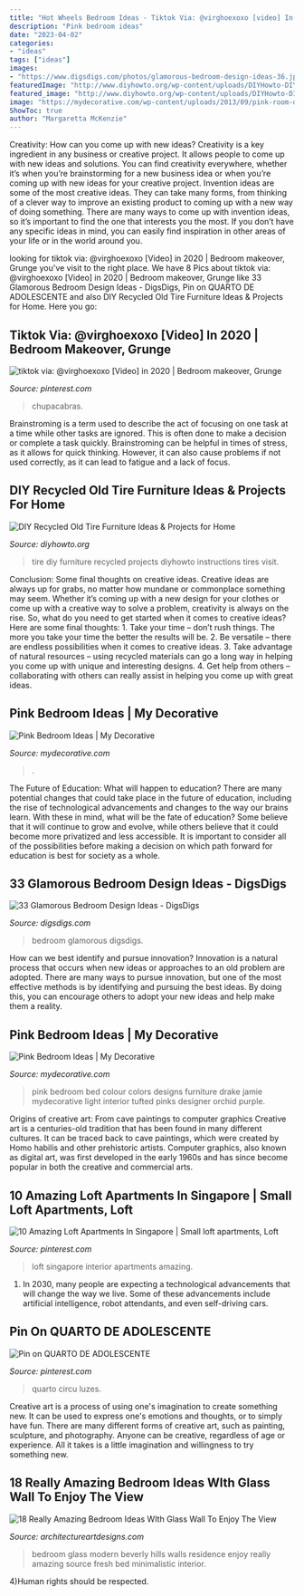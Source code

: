 ```yaml
---
title: "Hot Wheels Bedroom Ideas - Tiktok Via: @virghoexoxo [video] In 2020"
description: "Pink bedroom ideas"
date: "2023-04-02"
categories:
- "ideas"
tags: ["ideas"]
images:
- "https://www.digsdigs.com/photos/glamorous-bedroom-design-ideas-36.jpg"
featuredImage: "http://www.diyhowto.org/wp-content/uploads/DIYHowto-DIY-Old-Tire-Furniture-Ideas-Projects-16.jpg"
featured_image: "http://www.diyhowto.org/wp-content/uploads/DIYHowto-DIY-Old-Tire-Furniture-Ideas-Projects-16.jpg"
image: "https://mydecorative.com/wp-content/uploads/2013/09/pink-room-design-ideas-13al.jpg"
ShowToc: true
author: "Margaretta McKenzie"
---
```



Creativity: How can you come up with new ideas?
Creativity is a key ingredient in any business or creative project. It allows people to come up with new ideas and solutions. You can find creativity everywhere, whether it’s when you’re brainstorming for a new business idea or when you’re coming up with new ideas for your creative project.
Invention ideas are some of the most creative ideas. They can take many forms, from thinking of a clever way to improve an existing product to coming up with a new way of doing something. There are many ways to come up with invention ideas, so it’s important to find the one that interests you the most. If you don’t have any specific ideas in mind, you can easily find inspiration in other areas of your life or in the world around you.

	

		
looking for tiktok via: @virghoexoxo [Video] in 2020 | Bedroom makeover, Grunge you've visit to the right place. We have 8 Pics about tiktok via: @virghoexoxo [Video] in 2020 | Bedroom makeover, Grunge like 33 Glamorous Bedroom Design Ideas - DigsDigs, Pin on QUARTO DE ADOLESCENTE and also DIY Recycled Old Tire Furniture Ideas &amp; Projects for Home. Here you go:
		
    
## Tiktok Via: @virghoexoxo [Video] In 2020 | Bedroom Makeover, Grunge

<img loading=lazy src="https://i.pinimg.com/736x/07/75/49/0775492d64aafa18babda345961fd587.jpg" onerror="this.onerror=null;this.src='https://tse3.mm.bing.net/th?id=OIP.WWJAhHad4bm5LO6FORewVgHaNK&amp;pid=15.1';" alt="tiktok via: @virghoexoxo [Video] in 2020 | Bedroom makeover, Grunge">

_Source: pinterest.com_

>chupacabras. 

	

Brainstroming is a term used to describe the act of focusing on one task at a time while other tasks are ignored. This is often done to make a decision or complete a task quickly. Brainstroming can be helpful in times of stress, as it allows for quick thinking. However, it can also cause problems if not used correctly, as it can lead to fatigue and a lack of focus.

    
## DIY Recycled Old Tire Furniture Ideas &amp; Projects For Home

<img loading=lazy src="http://www.diyhowto.org/wp-content/uploads/DIYHowto-DIY-Old-Tire-Furniture-Ideas-Projects-16.jpg" onerror="this.onerror=null;this.src='https://tse4.mm.bing.net/th?id=OIP.RhhpXJBvCF5HjN94rDI3agHaRq&amp;pid=15.1';" alt="DIY Recycled Old Tire Furniture Ideas &amp; Projects for Home">

_Source: diyhowto.org_

>tire diy furniture recycled projects diyhowto instructions tires visit. 

	

Conclusion: Some final thoughts on creative ideas.
Creative ideas are always up for grabs, no matter how mundane or commonplace something may seem. Whether it’s coming up with a new design for your clothes or come up with a creative way to solve a problem, creativity is always on the rise. So, what do you need to get started when it comes to creative ideas? Here are some final thoughts: 1. Take your time – don’t rush things. The more you take your time the better the results will be. 2. Be versatile – there are endless possibilities when it comes to creative ideas. 3. Take advantage of natural resources – using recycled materials can go a long way in helping you come up with unique and interesting designs. 4. Get help from others – collaborating with others can really assist in helping you come up with great ideas. 
    
## Pink Bedroom Ideas | My Decorative

<img loading=lazy src="https://mydecorative.com/wp-content/uploads/2013/09/pink-room-design-ideas-13al.jpg" onerror="this.onerror=null;this.src='https://tse1.mm.bing.net/th?id=OIP.OuV2qSn4RrdCtP6uLqUmFwHaKh&amp;pid=15.1';" alt="Pink Bedroom Ideas | My Decorative">

_Source: mydecorative.com_

>. 

	

The Future of Education: What will happen to education?
There are many potential changes that could take place in the future of education, including the rise of technological advancements and changes to the way our brains learn. With these in mind, what will be the fate of education? Some believe that it will continue to grow and evolve, while others believe that it could become more privatized and less accessible. It is important to consider all of the possibilities before making a decision on which path forward for education is best for society as a whole.

    
## 33 Glamorous Bedroom Design Ideas - DigsDigs

<img loading=lazy src="https://www.digsdigs.com/photos/glamorous-bedroom-design-ideas-36.jpg" onerror="this.onerror=null;this.src='https://tse1.mm.bing.net/th?id=OIP.4tF4T8N-LLc3r1yDDYSuSgHaHa&amp;pid=15.1';" alt="33 Glamorous Bedroom Design Ideas - DigsDigs">

_Source: digsdigs.com_

>bedroom glamorous digsdigs. 

	

How can we best identify and pursue innovation?
Innovation is a natural process that occurs when new ideas or approaches to an old problem are adopted. There are many ways to pursue innovation, but one of the most effective methods is by identifying and pursuing the best ideas. By doing this, you can encourage others to adopt your new ideas and help make them a reality.

    
## Pink Bedroom Ideas | My Decorative

<img loading=lazy src="http://mydecorative.com/wp-content/uploads/2013/09/hot-pink-bedroom-color-schem.jpg" onerror="this.onerror=null;this.src='https://tse1.mm.bing.net/th?id=OIP.7WfYn_LRJl2yNqVgIlHrqAHaKH&amp;pid=15.1';" alt="Pink Bedroom Ideas | My Decorative">

_Source: mydecorative.com_

>pink bedroom bed colour colors designs furniture drake jamie mydecorative light interior tufted pinks designer orchid purple. 

	

Origins of creative art: From cave paintings to computer graphics
Creative art is a centuries-old tradition that has been found in many different cultures. It can be traced back to cave paintings, which were created by Homo habilis and other prehistoric artists. Computer graphics, also known as digital art, was first developed in the early 1960s and has since become popular in both the creative and commercial arts.

    
## 10 Amazing Loft Apartments In Singapore | Small Loft Apartments, Loft

<img loading=lazy src="https://i.pinimg.com/736x/32/9e/62/329e6250fd7bee8fa5ee0feff564e98b--loft-apartments-tv-consoles.jpg" onerror="this.onerror=null;this.src='https://tse4.mm.bing.net/th?id=OIP.1rtVQBIVLpyku43usx_-XQHaLH&amp;pid=15.1';" alt="10 Amazing Loft Apartments In Singapore | Small loft apartments, Loft">

_Source: pinterest.com_

>loft singapore interior apartments amazing. 

	

1. In 2030, many people are expecting a technological advancements that will change the way we live. Some of these advancements include artificial intelligence, robot attendants, and even self-driving cars. 

    
## Pin On QUARTO DE ADOLESCENTE

<img loading=lazy src="https://i.pinimg.com/736x/21/02/0a/21020aa6113c3a6aaa4fb7512f72f39d.jpg" onerror="this.onerror=null;this.src='https://tse2.mm.bing.net/th?id=OIP.v3D3NyJVD5o6D_84e7dzvwHaK8&amp;pid=15.1';" alt="Pin on QUARTO DE ADOLESCENTE">

_Source: pinterest.com_

>quarto circu luzes. 

	

Creative art is a process of using one's imagination to create something new. It can be used to express one's emotions and thoughts, or to simply have fun. There are many different forms of creative art, such as painting, sculpture, and photography. Anyone can be creative, regardless of age or experience. All it takes is a little imagination and willingness to try something new.

    
## 18 Really Amazing Bedroom Ideas WIth Glass Wall To Enjoy The View

<img loading=lazy src="https://www.architectureartdesigns.com/wp-content/uploads/2015/09/965-630x420.jpg" onerror="this.onerror=null;this.src='https://tse1.mm.bing.net/th?id=OIP.mKRp4IKE9tRcMok-iegWpgHaE8&amp;pid=15.1';" alt="18 Really Amazing Bedroom Ideas WIth Glass Wall To Enjoy The View">

_Source: architectureartdesigns.com_

>bedroom glass modern beverly hills walls residence enjoy really amazing source fresh bed minimalistic interior. 

	

4)Human rights should be respected.


